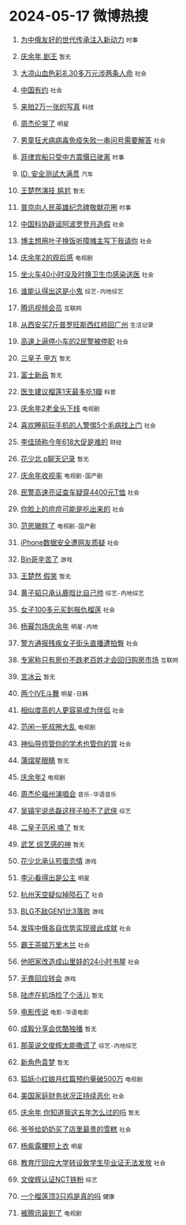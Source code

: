# 2024-05-17 微博热搜 
1. [为中俄友好的世代传承注入新动力](https://m.weibo.cn/search?containerid=100103type%3D1%26t%3D10%26q%3D%23%E4%B8%BA%E4%B8%AD%E4%BF%84%E5%8F%8B%E5%A5%BD%E7%9A%84%E4%B8%96%E4%BB%A3%E4%BC%A0%E6%89%BF%E6%B3%A8%E5%85%A5%E6%96%B0%E5%8A%A8%E5%8A%9B%23&stream_entry_id=51&isnewpage=1&extparam=seat%3D1%26pos%3D0%26filter_type%3Drealtimehot%26stream_entry_id%3D51%26c_type%3D51%26dgr%3D0%26q%3D%2523%25E4%25B8%25BA%25E4%25B8%25AD%25E4%25BF%2584%25E5%258F%258B%25E5%25A5%25BD%25E7%259A%2584%25E4%25B8%2596%25E4%25BB%25A3%25E4%25BC%25A0%25E6%2589%25BF%25E6%25B3%25A8%25E5%2585%25A5%25E6%2596%25B0%25E5%258A%25A8%25E5%258A%259B%2523%26cate%3D10103%26display_time%3D1715886501%26pre_seqid%3D1715886501378030012163) `时事` 

2. [庆余年 剧王](https://m.weibo.cn/search?containerid=100103type%3D1%26t%3D10%26q%3D%E5%BA%86%E4%BD%99%E5%B9%B4+%E5%89%A7%E7%8E%8B&stream_entry_id=31&isnewpage=1&extparam=seat%3D1%26pos%3D0%26flag%3D16%26filter_type%3Drealtimehot%26dgr%3D0%26c_type%3D31%26realpos%3D1%26q%3D%25E5%25BA%2586%25E4%25BD%2599%25E5%25B9%25B4%2520%25E5%2589%25A7%25E7%258E%258B%26band_rank%3D1%26stream_entry_id%3D31%26cate%3D5001%26lcate%3D5001%26display_time%3D1715886501%26pre_seqid%3D1715886501378030012163) `暂无` 

3. [大凉山血色彩礼30多万元涉两条人命](https://m.weibo.cn/search?containerid=100103type%3D1%26t%3D10%26q%3D%23%E5%A4%A7%E5%87%89%E5%B1%B1%E8%A1%80%E8%89%B2%E5%BD%A9%E7%A4%BC30%E5%A4%9A%E4%B8%87%E5%85%83%E6%B6%89%E4%B8%A4%E6%9D%A1%E4%BA%BA%E5%91%BD%23&stream_entry_id=31&isnewpage=1&extparam=seat%3D1%26pos%3D1%26flag%3D2%26filter_type%3Drealtimehot%26dgr%3D0%26c_type%3D31%26realpos%3D2%26q%3D%2523%25E5%25A4%25A7%25E5%2587%2589%25E5%25B1%25B1%25E8%25A1%2580%25E8%2589%25B2%25E5%25BD%25A9%25E7%25A4%25BC30%25E5%25A4%259A%25E4%25B8%2587%25E5%2585%2583%25E6%25B6%2589%25E4%25B8%25A4%25E6%259D%25A1%25E4%25BA%25BA%25E5%2591%25BD%2523%26band_rank%3D2%26stream_entry_id%3D31%26cate%3D5001%26lcate%3D5001%26display_time%3D1715886501%26pre_seqid%3D1715886501378030012163) `社会` 

4. [中国有约](https://m.weibo.cn/search?containerid=100103type%3D1%26t%3D10%26q%3D%23%E4%B8%AD%E5%9B%BD%E6%9C%89%E7%BA%A6%23&stream_entry_id=31&isnewpage=1&extparam=seat%3D1%26pos%3D2%26flag%3D0%26filter_type%3Drealtimehot%26dgr%3D0%26c_type%3D31%26realpos%3D3%26q%3D%2523%25E4%25B8%25AD%25E5%259B%25BD%25E6%259C%2589%25E7%25BA%25A6%2523%26band_rank%3D3%26stream_entry_id%3D31%26cate%3D5001%26lcate%3D5001%26display_time%3D1715886501%26pre_seqid%3D1715886501378030012163) `社会` 

5. [来拍2万一张的写真](https://m.weibo.cn/search?containerid=100103type%3D1%26t%3D10%26q%3D%23%E6%9D%A5%E6%8B%8D2%E4%B8%87%E4%B8%80%E5%BC%A0%E7%9A%84%E5%86%99%E7%9C%9F%23&stream_entry_id=31&isnewpage=1&extparam=seat%3D1%26pos%3D3%26filter_type%3Drealtimehot%26c_type%3D31%26band_rank%3D4%26adid%3D236653%26is_ad_pos%3D1%26dgr%3D0%26stream_entry_id%3D31%26topic_ad%3D1%26q%3D%2523%25E6%259D%25A5%25E6%258B%258D2%25E4%25B8%2587%25E4%25B8%2580%25E5%25BC%25A0%25E7%259A%2584%25E5%2586%2599%25E7%259C%259F%2523%26cate%3D5001%26lcate%3D5001%26display_time%3D1715886501%26pre_seqid%3D1715886501378030012163) `科技` 

6. [周杰伦哭了](https://m.weibo.cn/search?containerid=100103type%3D1%26t%3D10%26q%3D%E5%91%A8%E6%9D%B0%E4%BC%A6%E5%93%AD%E4%BA%86&stream_entry_id=31&isnewpage=1&extparam=seat%3D1%26pos%3D4%26flag%3D16%26filter_type%3Drealtimehot%26dgr%3D0%26c_type%3D31%26realpos%3D4%26q%3D%25E5%2591%25A8%25E6%259D%25B0%25E4%25BC%25A6%25E5%2593%25AD%25E4%25BA%2586%26band_rank%3D4%26stream_entry_id%3D31%26cate%3D5001%26lcate%3D5001%26display_time%3D1715886501%26pre_seqid%3D1715886501378030012163) `明星` 

7. [男童狂犬病病毒免疫失败一串问号需要解答](https://m.weibo.cn/search?containerid=100103type%3D1%26t%3D10%26q%3D%23%E7%94%B7%E7%AB%A5%E7%8B%82%E7%8A%AC%E7%97%85%E7%97%85%E6%AF%92%E5%85%8D%E7%96%AB%E5%A4%B1%E8%B4%A5%E4%B8%80%E4%B8%B2%E9%97%AE%E5%8F%B7%E9%9C%80%E8%A6%81%E8%A7%A3%E7%AD%94%23&stream_entry_id=31&isnewpage=1&extparam=seat%3D1%26pos%3D5%26flag%3D0%26filter_type%3Drealtimehot%26dgr%3D0%26c_type%3D31%26realpos%3D5%26q%3D%2523%25E7%2594%25B7%25E7%25AB%25A5%25E7%258B%2582%25E7%258A%25AC%25E7%2597%2585%25E7%2597%2585%25E6%25AF%2592%25E5%2585%258D%25E7%2596%25AB%25E5%25A4%25B1%25E8%25B4%25A5%25E4%25B8%2580%25E4%25B8%25B2%25E9%2597%25AE%25E5%258F%25B7%25E9%259C%2580%25E8%25A6%2581%25E8%25A7%25A3%25E7%25AD%2594%2523%26band_rank%3D5%26stream_entry_id%3D31%26cate%3D5001%26lcate%3D5001%26display_time%3D1715886501%26pre_seqid%3D1715886501378030012163) `社会` 

8. [菲律宾船只受中方震慑已驶离](https://m.weibo.cn/search?containerid=100103type%3D1%26t%3D10%26q%3D%23%E8%8F%B2%E5%BE%8B%E5%AE%BE%E8%88%B9%E5%8F%AA%E5%8F%97%E4%B8%AD%E6%96%B9%E9%9C%87%E6%85%91%E5%B7%B2%E9%A9%B6%E7%A6%BB%23&stream_entry_id=31&isnewpage=1&extparam=seat%3D1%26pos%3D6%26flag%3D0%26filter_type%3Drealtimehot%26dgr%3D0%26c_type%3D31%26realpos%3D6%26q%3D%2523%25E8%258F%25B2%25E5%25BE%258B%25E5%25AE%25BE%25E8%2588%25B9%25E5%258F%25AA%25E5%258F%2597%25E4%25B8%25AD%25E6%2596%25B9%25E9%259C%2587%25E6%2585%2591%25E5%25B7%25B2%25E9%25A9%25B6%25E7%25A6%25BB%2523%26band_rank%3D6%26stream_entry_id%3D31%26cate%3D5001%26lcate%3D5001%26display_time%3D1715886501%26pre_seqid%3D1715886501378030012163) `时事` 

9. [ID. 安全测试大满贯](https://m.weibo.cn/search?containerid=100103type%3D1%26t%3D10%26q%3D%23ID.+%E5%AE%89%E5%85%A8%E6%B5%8B%E8%AF%95%E5%A4%A7%E6%BB%A1%E8%B4%AF%23&stream_entry_id=31&isnewpage=1&extparam=seat%3D1%26pos%3D7%26filter_type%3Drealtimehot%26c_type%3D31%26band_rank%3D7%26adid%3D236654%26is_ad_pos%3D1%26dgr%3D0%26stream_entry_id%3D31%26topic_ad%3D1%26q%3D%2523ID.%2520%25E5%25AE%2589%25E5%2585%25A8%25E6%25B5%258B%25E8%25AF%2595%25E5%25A4%25A7%25E6%25BB%25A1%25E8%25B4%25AF%2523%26cate%3D5001%26lcate%3D5001%26display_time%3D1715886501%26pre_seqid%3D1715886501378030012163) `汽车` 

10. [王楚然演技 尴尬](https://m.weibo.cn/search?containerid=100103type%3D1%26t%3D10%26q%3D%E7%8E%8B%E6%A5%9A%E7%84%B6%E6%BC%94%E6%8A%80+%E5%B0%B4%E5%B0%AC&stream_entry_id=31&isnewpage=1&extparam=seat%3D1%26pos%3D8%26flag%3D2%26filter_type%3Drealtimehot%26dgr%3D0%26c_type%3D31%26realpos%3D7%26q%3D%25E7%258E%258B%25E6%25A5%259A%25E7%2584%25B6%25E6%25BC%2594%25E6%258A%2580%2520%25E5%25B0%25B4%25E5%25B0%25AC%26band_rank%3D7%26stream_entry_id%3D31%26cate%3D5001%26lcate%3D5001%26display_time%3D1715886501%26pre_seqid%3D1715886501378030012163) `暂无` 

11. [普京向人民英雄纪念碑敬献花圈](https://m.weibo.cn/search?containerid=100103type%3D1%26t%3D10%26q%3D%23%E6%99%AE%E4%BA%AC%E5%90%91%E4%BA%BA%E6%B0%91%E8%8B%B1%E9%9B%84%E7%BA%AA%E5%BF%B5%E7%A2%91%E6%95%AC%E7%8C%AE%E8%8A%B1%E5%9C%88%23&stream_entry_id=31&isnewpage=1&extparam=seat%3D1%26pos%3D9%26flag%3D0%26filter_type%3Drealtimehot%26dgr%3D0%26c_type%3D31%26realpos%3D8%26q%3D%2523%25E6%2599%25AE%25E4%25BA%25AC%25E5%2590%2591%25E4%25BA%25BA%25E6%25B0%2591%25E8%258B%25B1%25E9%259B%2584%25E7%25BA%25AA%25E5%25BF%25B5%25E7%25A2%2591%25E6%2595%25AC%25E7%258C%25AE%25E8%258A%25B1%25E5%259C%2588%2523%26band_rank%3D8%26stream_entry_id%3D31%26cate%3D5001%26lcate%3D5001%26display_time%3D1715886501%26pre_seqid%3D1715886501378030012163) `时事` 

12. [中国科协辟谣阿波罗登月造假](https://m.weibo.cn/search?containerid=100103type%3D1%26t%3D10%26q%3D%23%E4%B8%AD%E5%9B%BD%E7%A7%91%E5%8D%8F%E8%BE%9F%E8%B0%A3%E9%98%BF%E6%B3%A2%E7%BD%97%E7%99%BB%E6%9C%88%E9%80%A0%E5%81%87%23&stream_entry_id=31&isnewpage=1&extparam=seat%3D1%26pos%3D10%26flag%3D0%26filter_type%3Drealtimehot%26dgr%3D0%26c_type%3D31%26realpos%3D9%26q%3D%2523%25E4%25B8%25AD%25E5%259B%25BD%25E7%25A7%2591%25E5%258D%258F%25E8%25BE%259F%25E8%25B0%25A3%25E9%2598%25BF%25E6%25B3%25A2%25E7%25BD%2597%25E7%2599%25BB%25E6%259C%2588%25E9%2580%25A0%25E5%2581%2587%2523%26band_rank%3D9%26stream_entry_id%3D31%26cate%3D5001%26lcate%3D5001%26display_time%3D1715886501%26pre_seqid%3D1715886501378030012163) `社会` 

13. [博主想用叶子换饭听障摊主写下我请你](https://m.weibo.cn/search?containerid=100103type%3D1%26t%3D10%26q%3D%23%E5%8D%9A%E4%B8%BB%E6%83%B3%E7%94%A8%E5%8F%B6%E5%AD%90%E6%8D%A2%E9%A5%AD%E5%90%AC%E9%9A%9C%E6%91%8A%E4%B8%BB%E5%86%99%E4%B8%8B%E6%88%91%E8%AF%B7%E4%BD%A0%23&stream_entry_id=31&isnewpage=1&extparam=seat%3D1%26pos%3D11%26flag%3D32768%26filter_type%3Drealtimehot%26dgr%3D0%26c_type%3D31%26realpos%3D10%26q%3D%2523%25E5%258D%259A%25E4%25B8%25BB%25E6%2583%25B3%25E7%2594%25A8%25E5%258F%25B6%25E5%25AD%2590%25E6%258D%25A2%25E9%25A5%25AD%25E5%2590%25AC%25E9%259A%259C%25E6%2591%258A%25E4%25B8%25BB%25E5%2586%2599%25E4%25B8%258B%25E6%2588%2591%25E8%25AF%25B7%25E4%25BD%25A0%2523%26band_rank%3D10%26stream_entry_id%3D31%26cate%3D5001%26lcate%3D5001%26display_time%3D1715886501%26pre_seqid%3D1715886501378030012163) `社会` 

14. [庆余年2的观后感](https://m.weibo.cn/search?containerid=100103type%3D1%26t%3D10%26q%3D%23%E5%BA%86%E4%BD%99%E5%B9%B42%E7%9A%84%E8%A7%82%E5%90%8E%E6%84%9F%23&stream_entry_id=31&isnewpage=1&extparam=seat%3D1%26pos%3D12%26flag%3D2%26filter_type%3Drealtimehot%26dgr%3D0%26c_type%3D31%26realpos%3D11%26q%3D%2523%25E5%25BA%2586%25E4%25BD%2599%25E5%25B9%25B42%25E7%259A%2584%25E8%25A7%2582%25E5%2590%258E%25E6%2584%259F%2523%26band_rank%3D11%26stream_entry_id%3D31%26cate%3D5001%26lcate%3D5001%26display_time%3D1715886501%26pre_seqid%3D1715886501378030012163) `电视剧` 

15. [坐火车40小时没及时换卫生巾感染送医](https://m.weibo.cn/search?containerid=100103type%3D1%26t%3D10%26q%3D%23%E5%9D%90%E7%81%AB%E8%BD%A640%E5%B0%8F%E6%97%B6%E6%B2%A1%E5%8F%8A%E6%97%B6%E6%8D%A2%E5%8D%AB%E7%94%9F%E5%B7%BE%E6%84%9F%E6%9F%93%E9%80%81%E5%8C%BB%23&stream_entry_id=31&isnewpage=1&extparam=seat%3D1%26pos%3D13%26flag%3D2%26filter_type%3Drealtimehot%26dgr%3D0%26c_type%3D31%26realpos%3D12%26q%3D%2523%25E5%259D%2590%25E7%2581%25AB%25E8%25BD%25A640%25E5%25B0%258F%25E6%2597%25B6%25E6%25B2%25A1%25E5%258F%258A%25E6%2597%25B6%25E6%258D%25A2%25E5%258D%25AB%25E7%2594%259F%25E5%25B7%25BE%25E6%2584%259F%25E6%259F%2593%25E9%2580%2581%25E5%258C%25BB%2523%26band_rank%3D12%26stream_entry_id%3D31%26cate%3D5001%26lcate%3D5001%26display_time%3D1715886501%26pre_seqid%3D1715886501378030012163) `社会` 

16. [谁能认得出这是小鬼](https://m.weibo.cn/search?containerid=100103type%3D1%26t%3D10%26q%3D%23%E8%B0%81%E8%83%BD%E8%AE%A4%E5%BE%97%E5%87%BA%E8%BF%99%E6%98%AF%E5%B0%8F%E9%AC%BC%23&stream_entry_id=31&isnewpage=1&extparam=seat%3D1%26pos%3D14%26flag%3D1%26filter_type%3Drealtimehot%26dgr%3D0%26c_type%3D31%26realpos%3D13%26q%3D%2523%25E8%25B0%2581%25E8%2583%25BD%25E8%25AE%25A4%25E5%25BE%2597%25E5%2587%25BA%25E8%25BF%2599%25E6%2598%25AF%25E5%25B0%258F%25E9%25AC%25BC%2523%26band_rank%3D13%26stream_entry_id%3D31%26cate%3D5001%26lcate%3D5001%26display_time%3D1715886501%26pre_seqid%3D1715886501378030012163) `综艺-内地综艺` 

17. [腾讯视频会员](https://m.weibo.cn/search?containerid=100103type%3D1%26t%3D10%26q%3D%E8%85%BE%E8%AE%AF%E8%A7%86%E9%A2%91%E4%BC%9A%E5%91%98&stream_entry_id=31&isnewpage=1&extparam=seat%3D1%26pos%3D15%26flag%3D2%26filter_type%3Drealtimehot%26dgr%3D0%26c_type%3D31%26realpos%3D14%26q%3D%25E8%2585%25BE%25E8%25AE%25AF%25E8%25A7%2586%25E9%25A2%2591%25E4%25BC%259A%25E5%2591%2598%26band_rank%3D14%26stream_entry_id%3D31%26cate%3D5001%26lcate%3D5001%26display_time%3D1715886501%26pre_seqid%3D1715886501378030012163) `互联网` 

18. [从西安买7斤普罗旺斯西红柿回广州](https://m.weibo.cn/search?containerid=100103type%3D1%26t%3D10%26q%3D%23%E4%BB%8E%E8%A5%BF%E5%AE%89%E4%B9%B07%E6%96%A4%E6%99%AE%E7%BD%97%E6%97%BA%E6%96%AF%E8%A5%BF%E7%BA%A2%E6%9F%BF%E5%9B%9E%E5%B9%BF%E5%B7%9E%23&stream_entry_id=31&isnewpage=1&extparam=seat%3D1%26pos%3D16%26flag%3D0%26filter_type%3Drealtimehot%26dgr%3D0%26c_type%3D31%26realpos%3D15%26q%3D%2523%25E4%25BB%258E%25E8%25A5%25BF%25E5%25AE%2589%25E4%25B9%25B07%25E6%2596%25A4%25E6%2599%25AE%25E7%25BD%2597%25E6%2597%25BA%25E6%2596%25AF%25E8%25A5%25BF%25E7%25BA%25A2%25E6%259F%25BF%25E5%259B%259E%25E5%25B9%25BF%25E5%25B7%259E%2523%26band_rank%3D15%26stream_entry_id%3D31%26cate%3D5001%26lcate%3D5001%26display_time%3D1715886501%26pre_seqid%3D1715886501378030012163) `生活记录` 

19. [高速上逼停小车的2民警被停职](https://m.weibo.cn/search?containerid=100103type%3D1%26t%3D10%26q%3D%23%E9%AB%98%E9%80%9F%E4%B8%8A%E9%80%BC%E5%81%9C%E5%B0%8F%E8%BD%A6%E7%9A%842%E6%B0%91%E8%AD%A6%E8%A2%AB%E5%81%9C%E8%81%8C%23&stream_entry_id=31&isnewpage=1&extparam=seat%3D1%26pos%3D17%26flag%3D0%26filter_type%3Drealtimehot%26dgr%3D0%26c_type%3D31%26realpos%3D16%26q%3D%2523%25E9%25AB%2598%25E9%2580%259F%25E4%25B8%258A%25E9%2580%25BC%25E5%2581%259C%25E5%25B0%258F%25E8%25BD%25A6%25E7%259A%25842%25E6%25B0%2591%25E8%25AD%25A6%25E8%25A2%25AB%25E5%2581%259C%25E8%2581%258C%2523%26band_rank%3D16%26stream_entry_id%3D31%26cate%3D5001%26lcate%3D5001%26display_time%3D1715886501%26pre_seqid%3D1715886501378030012163) `社会` 

20. [三皇子 甲方](https://m.weibo.cn/search?containerid=100103type%3D1%26t%3D10%26q%3D%E4%B8%89%E7%9A%87%E5%AD%90+%E7%94%B2%E6%96%B9&stream_entry_id=31&isnewpage=1&extparam=seat%3D1%26pos%3D18%26flag%3D2%26filter_type%3Drealtimehot%26dgr%3D0%26c_type%3D31%26realpos%3D17%26q%3D%25E4%25B8%2589%25E7%259A%2587%25E5%25AD%2590%2520%25E7%2594%25B2%25E6%2596%25B9%26band_rank%3D17%26stream_entry_id%3D31%26cate%3D5001%26lcate%3D5001%26display_time%3D1715886501%26pre_seqid%3D1715886501378030012163) `暂无` 

21. [富士新品](https://m.weibo.cn/search?containerid=100103type%3D1%26t%3D10%26q%3D%E5%AF%8C%E5%A3%AB%E6%96%B0%E5%93%81&stream_entry_id=31&isnewpage=1&extparam=seat%3D1%26pos%3D19%26flag%3D0%26filter_type%3Drealtimehot%26dgr%3D0%26c_type%3D31%26realpos%3D18%26q%3D%25E5%25AF%258C%25E5%25A3%25AB%25E6%2596%25B0%25E5%2593%2581%26band_rank%3D18%26stream_entry_id%3D31%26cate%3D5001%26lcate%3D5001%26display_time%3D1715886501%26pre_seqid%3D1715886501378030012163) `暂无` 

22. [医生建议榴莲1天最多吃1瓣](https://m.weibo.cn/search?containerid=100103type%3D1%26t%3D10%26q%3D%23%E5%8C%BB%E7%94%9F%E5%BB%BA%E8%AE%AE%E6%A6%B4%E8%8E%B21%E5%A4%A9%E6%9C%80%E5%A4%9A%E5%90%831%E7%93%A3%23&stream_entry_id=31&isnewpage=1&extparam=seat%3D1%26pos%3D20%26flag%3D0%26filter_type%3Drealtimehot%26dgr%3D0%26c_type%3D31%26realpos%3D19%26q%3D%2523%25E5%258C%25BB%25E7%2594%259F%25E5%25BB%25BA%25E8%25AE%25AE%25E6%25A6%25B4%25E8%258E%25B21%25E5%25A4%25A9%25E6%259C%2580%25E5%25A4%259A%25E5%2590%25831%25E7%2593%25A3%2523%26band_rank%3D19%26stream_entry_id%3D31%26cate%3D5001%26lcate%3D5001%26display_time%3D1715886501%26pre_seqid%3D1715886501378030012163) `科普` 

23. [庆余年2老金头下线](https://m.weibo.cn/search?containerid=100103type%3D1%26t%3D10%26q%3D%23%E5%BA%86%E4%BD%99%E5%B9%B42%E8%80%81%E9%87%91%E5%A4%B4%E4%B8%8B%E7%BA%BF%23&stream_entry_id=31&isnewpage=1&extparam=seat%3D1%26pos%3D21%26flag%3D2%26filter_type%3Drealtimehot%26dgr%3D0%26c_type%3D31%26realpos%3D20%26q%3D%2523%25E5%25BA%2586%25E4%25BD%2599%25E5%25B9%25B42%25E8%2580%2581%25E9%2587%2591%25E5%25A4%25B4%25E4%25B8%258B%25E7%25BA%25BF%2523%26band_rank%3D20%26stream_entry_id%3D31%26cate%3D5001%26lcate%3D5001%26display_time%3D1715886501%26pre_seqid%3D1715886501378030012163) `电视剧` 

24. [喜欢睡前玩手机的人警惕5个毛病找上门](https://m.weibo.cn/search?containerid=100103type%3D1%26t%3D10%26q%3D%23%E5%96%9C%E6%AC%A2%E7%9D%A1%E5%89%8D%E7%8E%A9%E6%89%8B%E6%9C%BA%E7%9A%84%E4%BA%BA%E8%AD%A6%E6%83%955%E4%B8%AA%E6%AF%9B%E7%97%85%E6%89%BE%E4%B8%8A%E9%97%A8%23&stream_entry_id=31&isnewpage=1&extparam=seat%3D1%26pos%3D22%26flag%3D0%26filter_type%3Drealtimehot%26dgr%3D0%26c_type%3D31%26realpos%3D21%26q%3D%2523%25E5%2596%259C%25E6%25AC%25A2%25E7%259D%25A1%25E5%2589%258D%25E7%258E%25A9%25E6%2589%258B%25E6%259C%25BA%25E7%259A%2584%25E4%25BA%25BA%25E8%25AD%25A6%25E6%2583%25955%25E4%25B8%25AA%25E6%25AF%259B%25E7%2597%2585%25E6%2589%25BE%25E4%25B8%258A%25E9%2597%25A8%2523%26band_rank%3D21%26stream_entry_id%3D31%26cate%3D5001%26lcate%3D5001%26display_time%3D1715886501%26pre_seqid%3D1715886501378030012163) `社会` 

25. [李佳琦称今年618大促是难的](https://m.weibo.cn/search?containerid=100103type%3D1%26t%3D10%26q%3D%23%E6%9D%8E%E4%BD%B3%E7%90%A6%E7%A7%B0%E4%BB%8A%E5%B9%B4618%E5%A4%A7%E4%BF%83%E6%98%AF%E9%9A%BE%E7%9A%84%23&stream_entry_id=31&isnewpage=1&extparam=seat%3D1%26pos%3D23%26flag%3D2%26filter_type%3Drealtimehot%26dgr%3D0%26c_type%3D31%26realpos%3D22%26q%3D%2523%25E6%259D%258E%25E4%25BD%25B3%25E7%2590%25A6%25E7%25A7%25B0%25E4%25BB%258A%25E5%25B9%25B4618%25E5%25A4%25A7%25E4%25BF%2583%25E6%2598%25AF%25E9%259A%25BE%25E7%259A%2584%2523%26band_rank%3D22%26stream_entry_id%3D31%26cate%3D5001%26lcate%3D5001%26display_time%3D1715886501%26pre_seqid%3D1715886501378030012163) `财经` 

26. [花少北 p聊天记录](https://m.weibo.cn/search?containerid=100103type%3D1%26t%3D10%26q%3D%E8%8A%B1%E5%B0%91%E5%8C%97+p%E8%81%8A%E5%A4%A9%E8%AE%B0%E5%BD%95&stream_entry_id=31&isnewpage=1&extparam=seat%3D1%26pos%3D24%26flag%3D2%26filter_type%3Drealtimehot%26dgr%3D0%26c_type%3D31%26realpos%3D23%26q%3D%25E8%258A%25B1%25E5%25B0%2591%25E5%258C%2597%2520p%25E8%2581%258A%25E5%25A4%25A9%25E8%25AE%25B0%25E5%25BD%2595%26band_rank%3D23%26stream_entry_id%3D31%26cate%3D5001%26lcate%3D5001%26display_time%3D1715886501%26pre_seqid%3D1715886501378030012163) `暂无` 

27. [庆余年收视率](https://m.weibo.cn/search?containerid=100103type%3D1%26t%3D10%26q%3D%23%E5%BA%86%E4%BD%99%E5%B9%B4%E6%94%B6%E8%A7%86%E7%8E%87%23&stream_entry_id=31&isnewpage=1&extparam=seat%3D1%26pos%3D25%26flag%3D0%26filter_type%3Drealtimehot%26dgr%3D0%26c_type%3D31%26realpos%3D24%26q%3D%2523%25E5%25BA%2586%25E4%25BD%2599%25E5%25B9%25B4%25E6%2594%25B6%25E8%25A7%2586%25E7%258E%2587%2523%26band_rank%3D24%26stream_entry_id%3D31%26cate%3D5001%26lcate%3D5001%26display_time%3D1715886501%26pre_seqid%3D1715886501378030012163) `电视剧-国产剧` 

28. [民警高速亮证查车疑穿4400元T恤](https://m.weibo.cn/search?containerid=100103type%3D1%26t%3D10%26q%3D%23%E6%B0%91%E8%AD%A6%E9%AB%98%E9%80%9F%E4%BA%AE%E8%AF%81%E6%9F%A5%E8%BD%A6%E7%96%91%E7%A9%BF4400%E5%85%83T%E6%81%A4%23&stream_entry_id=31&isnewpage=1&extparam=seat%3D1%26pos%3D26%26flag%3D0%26filter_type%3Drealtimehot%26dgr%3D0%26c_type%3D31%26realpos%3D25%26q%3D%2523%25E6%25B0%2591%25E8%25AD%25A6%25E9%25AB%2598%25E9%2580%259F%25E4%25BA%25AE%25E8%25AF%2581%25E6%259F%25A5%25E8%25BD%25A6%25E7%2596%2591%25E7%25A9%25BF4400%25E5%2585%2583T%25E6%2581%25A4%2523%26band_rank%3D25%26stream_entry_id%3D31%26cate%3D5001%26lcate%3D5001%26display_time%3D1715886501%26pre_seqid%3D1715886501378030012163) `社会` 

29. [你脸上的痘痘可能是吃出来的](https://m.weibo.cn/search?containerid=100103type%3D1%26t%3D10%26q%3D%23%E4%BD%A0%E8%84%B8%E4%B8%8A%E7%9A%84%E7%97%98%E7%97%98%E5%8F%AF%E8%83%BD%E6%98%AF%E5%90%83%E5%87%BA%E6%9D%A5%E7%9A%84%23&stream_entry_id=31&isnewpage=1&extparam=seat%3D1%26pos%3D27%26flag%3D0%26filter_type%3Drealtimehot%26dgr%3D0%26c_type%3D31%26realpos%3D26%26q%3D%2523%25E4%25BD%25A0%25E8%2584%25B8%25E4%25B8%258A%25E7%259A%2584%25E7%2597%2598%25E7%2597%2598%25E5%258F%25AF%25E8%2583%25BD%25E6%2598%25AF%25E5%2590%2583%25E5%2587%25BA%25E6%259D%25A5%25E7%259A%2584%2523%26band_rank%3D26%26stream_entry_id%3D31%26cate%3D5001%26lcate%3D5001%26display_time%3D1715886501%26pre_seqid%3D1715886501378030012163) `社会` 

30. [范思辙胖了](https://m.weibo.cn/search?containerid=100103type%3D1%26t%3D10%26q%3D%23%E8%8C%83%E6%80%9D%E8%BE%99%E8%83%96%E4%BA%86%23&stream_entry_id=31&isnewpage=1&extparam=seat%3D1%26pos%3D28%26flag%3D0%26filter_type%3Drealtimehot%26dgr%3D0%26c_type%3D31%26realpos%3D27%26q%3D%2523%25E8%258C%2583%25E6%2580%259D%25E8%25BE%2599%25E8%2583%2596%25E4%25BA%2586%2523%26band_rank%3D27%26stream_entry_id%3D31%26cate%3D5001%26lcate%3D5001%26display_time%3D1715886501%26pre_seqid%3D1715886501378030012163) `电视剧-国产剧` 

31. [iPhone数据安全遭网友质疑](https://m.weibo.cn/search?containerid=100103type%3D1%26t%3D10%26q%3D%23iPhone%E6%95%B0%E6%8D%AE%E5%AE%89%E5%85%A8%E9%81%AD%E7%BD%91%E5%8F%8B%E8%B4%A8%E7%96%91%23&stream_entry_id=31&isnewpage=1&extparam=seat%3D1%26pos%3D29%26flag%3D1%26filter_type%3Drealtimehot%26dgr%3D0%26c_type%3D31%26realpos%3D28%26q%3D%2523iPhone%25E6%2595%25B0%25E6%258D%25AE%25E5%25AE%2589%25E5%2585%25A8%25E9%2581%25AD%25E7%25BD%2591%25E5%258F%258B%25E8%25B4%25A8%25E7%2596%2591%2523%26band_rank%3D28%26stream_entry_id%3D31%26cate%3D5001%26lcate%3D5001%26display_time%3D1715886501%26pre_seqid%3D1715886501378030012163) `社会` 

32. [Bin哥辛苦了](https://m.weibo.cn/search?containerid=100103type%3D1%26t%3D10%26q%3D%23Bin%E5%93%A5%E8%BE%9B%E8%8B%A6%E4%BA%86%23&stream_entry_id=31&isnewpage=1&extparam=seat%3D1%26pos%3D30%26flag%3D0%26filter_type%3Drealtimehot%26dgr%3D0%26c_type%3D31%26realpos%3D29%26q%3D%2523Bin%25E5%2593%25A5%25E8%25BE%259B%25E8%258B%25A6%25E4%25BA%2586%2523%26band_rank%3D29%26stream_entry_id%3D31%26cate%3D5001%26lcate%3D5001%26display_time%3D1715886501%26pre_seqid%3D1715886501378030012163) `游戏` 

33. [王楚然 假笑](https://m.weibo.cn/search?containerid=100103type%3D1%26t%3D10%26q%3D%E7%8E%8B%E6%A5%9A%E7%84%B6+%E5%81%87%E7%AC%91&stream_entry_id=31&isnewpage=1&extparam=seat%3D1%26pos%3D31%26flag%3D0%26filter_type%3Drealtimehot%26dgr%3D0%26c_type%3D31%26realpos%3D30%26q%3D%25E7%258E%258B%25E6%25A5%259A%25E7%2584%25B6%2520%25E5%2581%2587%25E7%25AC%2591%26band_rank%3D30%26stream_entry_id%3D31%26cate%3D5001%26lcate%3D5001%26display_time%3D1715886501%26pre_seqid%3D1715886501378030012163) `暂无` 

34. [黄子韬只承认鹿晗比自己帅](https://m.weibo.cn/search?containerid=100103type%3D1%26t%3D10%26q%3D%23%E9%BB%84%E5%AD%90%E9%9F%AC%E5%8F%AA%E6%89%BF%E8%AE%A4%E9%B9%BF%E6%99%97%E6%AF%94%E8%87%AA%E5%B7%B1%E5%B8%85%23&stream_entry_id=31&isnewpage=1&extparam=seat%3D1%26pos%3D32%26flag%3D0%26filter_type%3Drealtimehot%26dgr%3D0%26c_type%3D31%26realpos%3D31%26q%3D%2523%25E9%25BB%2584%25E5%25AD%2590%25E9%259F%25AC%25E5%258F%25AA%25E6%2589%25BF%25E8%25AE%25A4%25E9%25B9%25BF%25E6%2599%2597%25E6%25AF%2594%25E8%2587%25AA%25E5%25B7%25B1%25E5%25B8%2585%2523%26band_rank%3D31%26stream_entry_id%3D31%26cate%3D5001%26lcate%3D5001%26display_time%3D1715886501%26pre_seqid%3D1715886501378030012163) `综艺-内地综艺` 

35. [女子100多元买到报仇榴莲](https://m.weibo.cn/search?containerid=100103type%3D1%26t%3D10%26q%3D%23%E5%A5%B3%E5%AD%90100%E5%A4%9A%E5%85%83%E4%B9%B0%E5%88%B0%E6%8A%A5%E4%BB%87%E6%A6%B4%E8%8E%B2%23&stream_entry_id=31&isnewpage=1&extparam=seat%3D1%26pos%3D33%26flag%3D0%26filter_type%3Drealtimehot%26dgr%3D0%26c_type%3D31%26realpos%3D32%26q%3D%2523%25E5%25A5%25B3%25E5%25AD%2590100%25E5%25A4%259A%25E5%2585%2583%25E4%25B9%25B0%25E5%2588%25B0%25E6%258A%25A5%25E4%25BB%2587%25E6%25A6%25B4%25E8%258E%25B2%2523%26band_rank%3D32%26stream_entry_id%3D31%26cate%3D5001%26lcate%3D5001%26display_time%3D1715886501%26pre_seqid%3D1715886501378030012163) `社会` 

36. [杨幂包场庆余年](https://m.weibo.cn/search?containerid=100103type%3D1%26t%3D10%26q%3D%23%E6%9D%A8%E5%B9%82%E5%8C%85%E5%9C%BA%E5%BA%86%E4%BD%99%E5%B9%B4%23&stream_entry_id=31&isnewpage=1&extparam=seat%3D1%26pos%3D34%26flag%3D0%26filter_type%3Drealtimehot%26dgr%3D0%26c_type%3D31%26realpos%3D33%26q%3D%2523%25E6%259D%25A8%25E5%25B9%2582%25E5%258C%2585%25E5%259C%25BA%25E5%25BA%2586%25E4%25BD%2599%25E5%25B9%25B4%2523%26band_rank%3D33%26stream_entry_id%3D31%26cate%3D5001%26lcate%3D5001%26display_time%3D1715886501%26pre_seqid%3D1715886501378030012163) `明星-内地` 

37. [警方通报残疾女子街头直播遭拍臀](https://m.weibo.cn/search?containerid=100103type%3D1%26t%3D10%26q%3D%23%E8%AD%A6%E6%96%B9%E9%80%9A%E6%8A%A5%E6%AE%8B%E7%96%BE%E5%A5%B3%E5%AD%90%E8%A1%97%E5%A4%B4%E7%9B%B4%E6%92%AD%E9%81%AD%E6%8B%8D%E8%87%80%23&stream_entry_id=31&isnewpage=1&extparam=seat%3D1%26pos%3D35%26flag%3D0%26filter_type%3Drealtimehot%26dgr%3D0%26c_type%3D31%26realpos%3D34%26q%3D%2523%25E8%25AD%25A6%25E6%2596%25B9%25E9%2580%259A%25E6%258A%25A5%25E6%25AE%258B%25E7%2596%25BE%25E5%25A5%25B3%25E5%25AD%2590%25E8%25A1%2597%25E5%25A4%25B4%25E7%259B%25B4%25E6%2592%25AD%25E9%2581%25AD%25E6%258B%258D%25E8%2587%2580%2523%26band_rank%3D34%26stream_entry_id%3D31%26cate%3D5001%26lcate%3D5001%26display_time%3D1715886501%26pre_seqid%3D1715886501378030012163) `社会` 

38. [专家称只有房价不跌老百姓才会回归购房市场](https://m.weibo.cn/search?containerid=100103type%3D1%26t%3D10%26q%3D%23%E4%B8%93%E5%AE%B6%E7%A7%B0%E5%8F%AA%E6%9C%89%E6%88%BF%E4%BB%B7%E4%B8%8D%E8%B7%8C%E8%80%81%E7%99%BE%E5%A7%93%E6%89%8D%E4%BC%9A%E5%9B%9E%E5%BD%92%E8%B4%AD%E6%88%BF%E5%B8%82%E5%9C%BA%23&stream_entry_id=31&isnewpage=1&extparam=seat%3D1%26pos%3D36%26flag%3D0%26filter_type%3Drealtimehot%26dgr%3D0%26c_type%3D31%26realpos%3D35%26q%3D%2523%25E4%25B8%2593%25E5%25AE%25B6%25E7%25A7%25B0%25E5%258F%25AA%25E6%259C%2589%25E6%2588%25BF%25E4%25BB%25B7%25E4%25B8%258D%25E8%25B7%258C%25E8%2580%2581%25E7%2599%25BE%25E5%25A7%2593%25E6%2589%258D%25E4%25BC%259A%25E5%259B%259E%25E5%25BD%2592%25E8%25B4%25AD%25E6%2588%25BF%25E5%25B8%2582%25E5%259C%25BA%2523%26band_rank%3D35%26stream_entry_id%3D31%26cate%3D5001%26lcate%3D5001%26display_time%3D1715886501%26pre_seqid%3D1715886501378030012163) `互联网` 

39. [言冰云](https://m.weibo.cn/search?containerid=100103type%3D1%26t%3D10%26q%3D%E8%A8%80%E5%86%B0%E4%BA%91&stream_entry_id=31&isnewpage=1&extparam=seat%3D1%26pos%3D37%26flag%3D0%26filter_type%3Drealtimehot%26dgr%3D0%26c_type%3D31%26realpos%3D36%26q%3D%25E8%25A8%2580%25E5%2586%25B0%25E4%25BA%2591%26band_rank%3D36%26stream_entry_id%3D31%26cate%3D5001%26lcate%3D5001%26display_time%3D1715886501%26pre_seqid%3D1715886501378030012163) `暂无` 

40. [两个IVE斗舞](https://m.weibo.cn/search?containerid=100103type%3D1%26t%3D10%26q%3D%23%E4%B8%A4%E4%B8%AAIVE%E6%96%97%E8%88%9E%23&stream_entry_id=31&isnewpage=1&extparam=seat%3D1%26pos%3D38%26flag%3D1%26filter_type%3Drealtimehot%26dgr%3D0%26c_type%3D31%26realpos%3D37%26q%3D%2523%25E4%25B8%25A4%25E4%25B8%25AAIVE%25E6%2596%2597%25E8%2588%259E%2523%26band_rank%3D37%26stream_entry_id%3D31%26cate%3D5001%26lcate%3D5001%26display_time%3D1715886501%26pre_seqid%3D1715886501378030012163) `明星-日韩` 

41. [相似度高的人更容易成为伴侣](https://m.weibo.cn/search?containerid=100103type%3D1%26t%3D10%26q%3D%23%E7%9B%B8%E4%BC%BC%E5%BA%A6%E9%AB%98%E7%9A%84%E4%BA%BA%E6%9B%B4%E5%AE%B9%E6%98%93%E6%88%90%E4%B8%BA%E4%BC%B4%E4%BE%A3%23&stream_entry_id=31&isnewpage=1&extparam=seat%3D1%26pos%3D39%26flag%3D0%26filter_type%3Drealtimehot%26dgr%3D0%26c_type%3D31%26realpos%3D38%26q%3D%2523%25E7%259B%25B8%25E4%25BC%25BC%25E5%25BA%25A6%25E9%25AB%2598%25E7%259A%2584%25E4%25BA%25BA%25E6%259B%25B4%25E5%25AE%25B9%25E6%2598%2593%25E6%2588%2590%25E4%25B8%25BA%25E4%25BC%25B4%25E4%25BE%25A3%2523%26band_rank%3D38%26stream_entry_id%3D31%26cate%3D5001%26lcate%3D5001%26display_time%3D1715886501%26pre_seqid%3D1715886501378030012163) `社会` 

42. [范闲一死叔圈大乱](https://m.weibo.cn/search?containerid=100103type%3D1%26t%3D10%26q%3D%23%E8%8C%83%E9%97%B2%E4%B8%80%E6%AD%BB%E5%8F%94%E5%9C%88%E5%A4%A7%E4%B9%B1%23&stream_entry_id=31&isnewpage=1&extparam=seat%3D1%26pos%3D40%26flag%3D0%26filter_type%3Drealtimehot%26dgr%3D0%26c_type%3D31%26realpos%3D39%26q%3D%2523%25E8%258C%2583%25E9%2597%25B2%25E4%25B8%2580%25E6%25AD%25BB%25E5%258F%2594%25E5%259C%2588%25E5%25A4%25A7%25E4%25B9%25B1%2523%26band_rank%3D39%26stream_entry_id%3D31%26cate%3D5001%26lcate%3D5001%26display_time%3D1715886501%26pre_seqid%3D1715886501378030012163) `电视剧` 

43. [神仙导师管你的学术也管你的胃](https://m.weibo.cn/search?containerid=100103type%3D1%26t%3D10%26q%3D%23%E7%A5%9E%E4%BB%99%E5%AF%BC%E5%B8%88%E7%AE%A1%E4%BD%A0%E7%9A%84%E5%AD%A6%E6%9C%AF%E4%B9%9F%E7%AE%A1%E4%BD%A0%E7%9A%84%E8%83%83%23&stream_entry_id=31&isnewpage=1&extparam=seat%3D1%26pos%3D41%26flag%3D32768%26filter_type%3Drealtimehot%26dgr%3D0%26c_type%3D31%26realpos%3D40%26q%3D%2523%25E7%25A5%259E%25E4%25BB%2599%25E5%25AF%25BC%25E5%25B8%2588%25E7%25AE%25A1%25E4%25BD%25A0%25E7%259A%2584%25E5%25AD%25A6%25E6%259C%25AF%25E4%25B9%259F%25E7%25AE%25A1%25E4%25BD%25A0%25E7%259A%2584%25E8%2583%2583%2523%26band_rank%3D40%26stream_entry_id%3D31%26cate%3D5001%26lcate%3D5001%26display_time%3D1715886501%26pre_seqid%3D1715886501378030012163) `社会` 

44. [蒲熠星眼睛](https://m.weibo.cn/search?containerid=100103type%3D1%26t%3D10%26q%3D%E8%92%B2%E7%86%A0%E6%98%9F%E7%9C%BC%E7%9D%9B&stream_entry_id=31&isnewpage=1&extparam=seat%3D1%26pos%3D42%26flag%3D0%26filter_type%3Drealtimehot%26dgr%3D0%26c_type%3D31%26realpos%3D41%26q%3D%25E8%2592%25B2%25E7%2586%25A0%25E6%2598%259F%25E7%259C%25BC%25E7%259D%259B%26band_rank%3D41%26stream_entry_id%3D31%26cate%3D5001%26lcate%3D5001%26display_time%3D1715886501%26pre_seqid%3D1715886501378030012163) `暂无` 

45. [庆余年2](https://m.weibo.cn/search?containerid=100103type%3D1%26t%3D10%26q%3D%E5%BA%86%E4%BD%99%E5%B9%B42&stream_entry_id=31&isnewpage=1&extparam=seat%3D1%26pos%3D43%26flag%3D0%26filter_type%3Drealtimehot%26dgr%3D0%26c_type%3D31%26realpos%3D42%26q%3D%25E5%25BA%2586%25E4%25BD%2599%25E5%25B9%25B42%26band_rank%3D42%26stream_entry_id%3D31%26cate%3D5001%26lcate%3D5001%26display_time%3D1715886501%26pre_seqid%3D1715886501378030012163) `电视剧` 

46. [周杰伦福州演唱会](https://m.weibo.cn/search?containerid=100103type%3D1%26t%3D10%26q%3D%E5%91%A8%E6%9D%B0%E4%BC%A6%E7%A6%8F%E5%B7%9E%E6%BC%94%E5%94%B1%E4%BC%9A&stream_entry_id=31&isnewpage=1&extparam=seat%3D1%26pos%3D44%26flag%3D0%26filter_type%3Drealtimehot%26dgr%3D0%26c_type%3D31%26realpos%3D43%26q%3D%25E5%2591%25A8%25E6%259D%25B0%25E4%25BC%25A6%25E7%25A6%258F%25E5%25B7%259E%25E6%25BC%2594%25E5%2594%25B1%25E4%25BC%259A%26band_rank%3D43%26stream_entry_id%3D31%26cate%3D5001%26lcate%3D5001%26display_time%3D1715886501%26pre_seqid%3D1715886501378030012163) `音乐-华语音乐` 

47. [吴镇宇说丞磊这样子拍不了武侠](https://m.weibo.cn/search?containerid=100103type%3D1%26t%3D10%26q%3D%23%E5%90%B4%E9%95%87%E5%AE%87%E8%AF%B4%E4%B8%9E%E7%A3%8A%E8%BF%99%E6%A0%B7%E5%AD%90%E6%8B%8D%E4%B8%8D%E4%BA%86%E6%AD%A6%E4%BE%A0%23&stream_entry_id=31&isnewpage=1&extparam=seat%3D1%26pos%3D45%26flag%3D0%26filter_type%3Drealtimehot%26dgr%3D0%26c_type%3D31%26realpos%3D44%26q%3D%2523%25E5%2590%25B4%25E9%2595%2587%25E5%25AE%2587%25E8%25AF%25B4%25E4%25B8%259E%25E7%25A3%258A%25E8%25BF%2599%25E6%25A0%25B7%25E5%25AD%2590%25E6%258B%258D%25E4%25B8%258D%25E4%25BA%2586%25E6%25AD%25A6%25E4%25BE%25A0%2523%26band_rank%3D44%26stream_entry_id%3D31%26cate%3D5001%26lcate%3D5001%26display_time%3D1715886501%26pre_seqid%3D1715886501378030012163) `综艺` 

48. [二皇子范闲 嗑了](https://m.weibo.cn/search?containerid=100103type%3D1%26t%3D10%26q%3D%E4%BA%8C%E7%9A%87%E5%AD%90%E8%8C%83%E9%97%B2+%E5%97%91%E4%BA%86&stream_entry_id=31&isnewpage=1&extparam=seat%3D1%26pos%3D46%26flag%3D0%26filter_type%3Drealtimehot%26dgr%3D0%26c_type%3D31%26realpos%3D45%26q%3D%25E4%25BA%258C%25E7%259A%2587%25E5%25AD%2590%25E8%258C%2583%25E9%2597%25B2%2520%25E5%2597%2591%25E4%25BA%2586%26band_rank%3D45%26stream_entry_id%3D31%26cate%3D5001%26lcate%3D5001%26display_time%3D1715886501%26pre_seqid%3D1715886501378030012163) `暂无` 

49. [武艺 综艺感的神](https://m.weibo.cn/search?containerid=100103type%3D1%26t%3D10%26q%3D%E6%AD%A6%E8%89%BA+%E7%BB%BC%E8%89%BA%E6%84%9F%E7%9A%84%E7%A5%9E&stream_entry_id=31&isnewpage=1&extparam=seat%3D1%26pos%3D47%26flag%3D1%26filter_type%3Drealtimehot%26dgr%3D0%26c_type%3D31%26realpos%3D46%26q%3D%25E6%25AD%25A6%25E8%2589%25BA%2520%25E7%25BB%25BC%25E8%2589%25BA%25E6%2584%259F%25E7%259A%2584%25E7%25A5%259E%26band_rank%3D46%26stream_entry_id%3D31%26cate%3D5001%26lcate%3D5001%26display_time%3D1715886501%26pre_seqid%3D1715886501378030012163) `暂无` 

50. [花少北承认煎蛋恋情](https://m.weibo.cn/search?containerid=100103type%3D1%26t%3D10%26q%3D%23%E8%8A%B1%E5%B0%91%E5%8C%97%E6%89%BF%E8%AE%A4%E7%85%8E%E8%9B%8B%E6%81%8B%E6%83%85%23&stream_entry_id=31&isnewpage=1&extparam=seat%3D1%26pos%3D48%26flag%3D0%26filter_type%3Drealtimehot%26dgr%3D0%26c_type%3D31%26realpos%3D47%26q%3D%2523%25E8%258A%25B1%25E5%25B0%2591%25E5%258C%2597%25E6%2589%25BF%25E8%25AE%25A4%25E7%2585%258E%25E8%259B%258B%25E6%2581%258B%25E6%2583%2585%2523%26band_rank%3D47%26stream_entry_id%3D31%26cate%3D5001%26lcate%3D5001%26display_time%3D1715886501%26pre_seqid%3D1715886501378030012163) `游戏` 

51. [李沁看得出是公主](https://m.weibo.cn/search?containerid=100103type%3D1%26t%3D10%26q%3D%23%E6%9D%8E%E6%B2%81%E7%9C%8B%E5%BE%97%E5%87%BA%E6%98%AF%E5%85%AC%E4%B8%BB%23&stream_entry_id=31&isnewpage=1&extparam=seat%3D1%26pos%3D49%26flag%3D0%26filter_type%3Drealtimehot%26dgr%3D0%26c_type%3D31%26realpos%3D48%26q%3D%2523%25E6%259D%258E%25E6%25B2%2581%25E7%259C%258B%25E5%25BE%2597%25E5%2587%25BA%25E6%2598%25AF%25E5%2585%25AC%25E4%25B8%25BB%2523%26band_rank%3D48%26stream_entry_id%3D31%26cate%3D5001%26lcate%3D5001%26display_time%3D1715886501%26pre_seqid%3D1715886501378030012163) `明星` 

52. [杭州天空疑似掉陨石了](https://m.weibo.cn/search?containerid=100103type%3D1%26t%3D10%26q%3D%23%E6%9D%AD%E5%B7%9E%E5%A4%A9%E7%A9%BA%E7%96%91%E4%BC%BC%E6%8E%89%E9%99%A8%E7%9F%B3%E4%BA%86%23&stream_entry_id=31&isnewpage=1&extparam=seat%3D1%26pos%3D50%26flag%3D0%26filter_type%3Drealtimehot%26dgr%3D0%26c_type%3D31%26realpos%3D49%26q%3D%2523%25E6%259D%25AD%25E5%25B7%259E%25E5%25A4%25A9%25E7%25A9%25BA%25E7%2596%2591%25E4%25BC%25BC%25E6%258E%2589%25E9%2599%25A8%25E7%259F%25B3%25E4%25BA%2586%2523%26band_rank%3D49%26stream_entry_id%3D31%26cate%3D5001%26lcate%3D5001%26display_time%3D1715886501%26pre_seqid%3D1715886501378030012163) `社会` 

53. [BLG不敌GEN1比3落败](https://m.weibo.cn/search?containerid=100103type%3D1%26t%3D10%26q%3D%23BLG%E4%B8%8D%E6%95%8CGEN1%E6%AF%943%E8%90%BD%E8%B4%A5%23&stream_entry_id=31&isnewpage=1&extparam=seat%3D1%26pos%3D51%26flag%3D0%26filter_type%3Drealtimehot%26dgr%3D0%26c_type%3D31%26realpos%3D50%26q%3D%2523BLG%25E4%25B8%258D%25E6%2595%258CGEN1%25E6%25AF%25943%25E8%2590%25BD%25E8%25B4%25A5%2523%26band_rank%3D50%26stream_entry_id%3D31%26cate%3D5001%26lcate%3D5001%26display_time%3D1715886501%26pre_seqid%3D1715886501378030012163) `游戏` 

54. [发挥中俄各自优势实现彼此成就](https://m.weibo.cn/search?containerid=100103type%3D1%26t%3D10%26q%3D%23%E5%8F%91%E6%8C%A5%E4%B8%AD%E4%BF%84%E5%90%84%E8%87%AA%E4%BC%98%E5%8A%BF%E5%AE%9E%E7%8E%B0%E5%BD%BC%E6%AD%A4%E6%88%90%E5%B0%B1%23&stream_entry_id=51&isnewpage=1&extparam=seat%3D1%26pos%3D0%26filter_type%3Drealtimehot%26stream_entry_id%3D51%26c_type%3D51%26dgr%3D0%26q%3D%2523%25E5%258F%2591%25E6%258C%25A5%25E4%25B8%25AD%25E4%25BF%2584%25E5%2590%2584%25E8%2587%25AA%25E4%25BC%2598%25E5%258A%25BF%25E5%25AE%259E%25E7%258E%25B0%25E5%25BD%25BC%25E6%25AD%25A4%25E6%2588%2590%25E5%25B0%25B1%2523%26cate%3D10103%26display_time%3D1715883171%26pre_seqid%3D171588317114702873272) `社会` 

55. [霸王茶姬万里木兰](https://m.weibo.cn/search?containerid=100103type%3D1%26t%3D10%26q%3D%23%E9%9C%B8%E7%8E%8B%E8%8C%B6%E5%A7%AC%E4%B8%87%E9%87%8C%E6%9C%A8%E5%85%B0%23&stream_entry_id=31&isnewpage=1&extparam=seat%3D1%26pos%3D3%26filter_type%3Drealtimehot%26c_type%3D31%26band_rank%3D4%26adid%3D236687%26is_ad_pos%3D1%26dgr%3D0%26stream_entry_id%3D31%26topic_ad%3D1%26q%3D%2523%25E9%259C%25B8%25E7%258E%258B%25E8%258C%25B6%25E5%25A7%25AC%25E4%25B8%2587%25E9%2587%258C%25E6%259C%25A8%25E5%2585%25B0%2523%26cate%3D5001%26lcate%3D5001%26display_time%3D1715883171%26pre_seqid%3D171588317114702873272) `社会` 

56. [他把家改造成山里娃的24小时书屋](https://m.weibo.cn/search?containerid=100103type%3D1%26t%3D10%26q%3D%23%E4%BB%96%E6%8A%8A%E5%AE%B6%E6%94%B9%E9%80%A0%E6%88%90%E5%B1%B1%E9%87%8C%E5%A8%83%E7%9A%8424%E5%B0%8F%E6%97%B6%E4%B9%A6%E5%B1%8B%23&stream_entry_id=31&isnewpage=1&extparam=seat%3D1%26pos%3D15%26flag%3D32768%26filter_type%3Drealtimehot%26dgr%3D0%26c_type%3D31%26realpos%3D15%26q%3D%2523%25E4%25BB%2596%25E6%258A%258A%25E5%25AE%25B6%25E6%2594%25B9%25E9%2580%25A0%25E6%2588%2590%25E5%25B1%25B1%25E9%2587%258C%25E5%25A8%2583%25E7%259A%258424%25E5%25B0%258F%25E6%2597%25B6%25E4%25B9%25A6%25E5%25B1%258B%2523%26band_rank%3D15%26stream_entry_id%3D31%26cate%3D5001%26lcate%3D5001%26display_time%3D1715883171%26pre_seqid%3D171588317114702873272) `社会` 

57. [无畏回应转会](https://m.weibo.cn/search?containerid=100103type%3D1%26t%3D10%26q%3D%23%E6%97%A0%E7%95%8F%E5%9B%9E%E5%BA%94%E8%BD%AC%E4%BC%9A%23&stream_entry_id=31&isnewpage=1&extparam=seat%3D1%26pos%3D20%26flag%3D0%26filter_type%3Drealtimehot%26dgr%3D0%26c_type%3D31%26realpos%3D20%26q%3D%2523%25E6%2597%25A0%25E7%2595%258F%25E5%259B%259E%25E5%25BA%2594%25E8%25BD%25AC%25E4%25BC%259A%2523%26band_rank%3D20%26stream_entry_id%3D31%26cate%3D5001%26lcate%3D5001%26display_time%3D1715883171%26pre_seqid%3D171588317114702873272) `游戏` 

58. [陆虎在机场捡了个活儿](https://m.weibo.cn/search?containerid=100103type%3D1%26t%3D10%26q%3D%23%E9%99%86%E8%99%8E%E5%9C%A8%E6%9C%BA%E5%9C%BA%E6%8D%A1%E4%BA%86%E4%B8%AA%E6%B4%BB%E5%84%BF%23&stream_entry_id=31&isnewpage=1&extparam=seat%3D1%26pos%3D42%26flag%3D0%26filter_type%3Drealtimehot%26dgr%3D0%26c_type%3D31%26realpos%3D42%26q%3D%2523%25E9%2599%2586%25E8%2599%258E%25E5%259C%25A8%25E6%259C%25BA%25E5%259C%25BA%25E6%258D%25A1%25E4%25BA%2586%25E4%25B8%25AA%25E6%25B4%25BB%25E5%2584%25BF%2523%26band_rank%3D42%26stream_entry_id%3D31%26cate%3D5001%26lcate%3D5001%26display_time%3D1715883171%26pre_seqid%3D171588317114702873272) `暂无` 

59. [电影传说](https://m.weibo.cn/search?containerid=100103type%3D1%26t%3D10%26q%3D%E7%94%B5%E5%BD%B1%E4%BC%A0%E8%AF%B4&stream_entry_id=31&isnewpage=1&extparam=seat%3D1%26pos%3D50%26flag%3D1%26filter_type%3Drealtimehot%26dgr%3D0%26c_type%3D31%26realpos%3D50%26q%3D%25E7%2594%25B5%25E5%25BD%25B1%25E4%25BC%25A0%25E8%25AF%25B4%26band_rank%3D50%26stream_entry_id%3D31%26cate%3D5001%26lcate%3D5001%26display_time%3D1715883171%26pre_seqid%3D171588317114702873272) `电影-华语电影` 

60. [成毅分享会优酷独播](https://m.weibo.cn/search?containerid=100103type%3D1%26t%3D10%26q%3D%23%E6%88%90%E6%AF%85%E5%88%86%E4%BA%AB%E4%BC%9A%E4%BC%98%E9%85%B7%E7%8B%AC%E6%92%AD%23&stream_entry_id=31&isnewpage=1&extparam=seat%3D1%26pos%3D42%26flag%3D1%26filter_type%3Drealtimehot%26c_type%3D31%26dgr%3D0%26cate%3D5001%26stream_entry_id%3D31%26band_rank%3D42%26q%3D%2523%25E6%2588%2590%25E6%25AF%2585%25E5%2588%2586%25E4%25BA%25AB%25E4%25BC%259A%25E4%25BC%2598%25E9%2585%25B7%25E7%258B%25AC%25E6%2592%25AD%2523%26realpos%3D42%26lcate%3D5001%26display_time%3D1715879366%26pre_seqid%3D1715879366473020502188) `暂无` 

61. [那英说文俊辉太能撒谎了](https://m.weibo.cn/search?containerid=100103type%3D1%26t%3D10%26q%3D%23%E9%82%A3%E8%8B%B1%E8%AF%B4%E6%96%87%E4%BF%8A%E8%BE%89%E5%A4%AA%E8%83%BD%E6%92%92%E8%B0%8E%E4%BA%86%23&stream_entry_id=31&isnewpage=1&extparam=seat%3D1%26pos%3D43%26flag%3D0%26filter_type%3Drealtimehot%26c_type%3D31%26dgr%3D0%26cate%3D5001%26stream_entry_id%3D31%26band_rank%3D43%26q%3D%2523%25E9%2582%25A3%25E8%258B%25B1%25E8%25AF%25B4%25E6%2596%2587%25E4%25BF%258A%25E8%25BE%2589%25E5%25A4%25AA%25E8%2583%25BD%25E6%2592%2592%25E8%25B0%258E%25E4%25BA%2586%2523%26realpos%3D43%26lcate%3D5001%26display_time%3D1715879366%26pre_seqid%3D1715879366473020502188) `综艺-内地综艺` 

62. [新角色袁梦](https://m.weibo.cn/search?containerid=100103type%3D1%26t%3D10%26q%3D%E6%96%B0%E8%A7%92%E8%89%B2%E8%A2%81%E6%A2%A6&stream_entry_id=31&isnewpage=1&extparam=seat%3D1%26pos%3D44%26flag%3D1%26filter_type%3Drealtimehot%26c_type%3D31%26dgr%3D0%26cate%3D5001%26stream_entry_id%3D31%26band_rank%3D44%26q%3D%25E6%2596%25B0%25E8%25A7%2592%25E8%2589%25B2%25E8%25A2%2581%25E6%25A2%25A6%26realpos%3D44%26lcate%3D5001%26display_time%3D1715879366%26pre_seqid%3D1715879366473020502188) `暂无` 

63. [狐妖小红娘月红篇预约量破500万](https://m.weibo.cn/search?containerid=100103type%3D1%26t%3D10%26q%3D%23%E7%8B%90%E5%A6%96%E5%B0%8F%E7%BA%A2%E5%A8%98%E6%9C%88%E7%BA%A2%E7%AF%87%E9%A2%84%E7%BA%A6%E9%87%8F%E7%A0%B4500%E4%B8%87%23&stream_entry_id=31&isnewpage=1&extparam=seat%3D1%26pos%3D46%26flag%3D0%26filter_type%3Drealtimehot%26c_type%3D31%26dgr%3D0%26cate%3D5001%26stream_entry_id%3D31%26band_rank%3D46%26q%3D%2523%25E7%258B%2590%25E5%25A6%2596%25E5%25B0%258F%25E7%25BA%25A2%25E5%25A8%2598%25E6%259C%2588%25E7%25BA%25A2%25E7%25AF%2587%25E9%25A2%2584%25E7%25BA%25A6%25E9%2587%258F%25E7%25A0%25B4500%25E4%25B8%2587%2523%26realpos%3D46%26lcate%3D5001%26display_time%3D1715879366%26pre_seqid%3D1715879366473020502188) `电视剧` 

64. [美国家庭财务状况正持续恶化](https://m.weibo.cn/search?containerid=100103type%3D1%26t%3D10%26q%3D%23%E7%BE%8E%E5%9B%BD%E5%AE%B6%E5%BA%AD%E8%B4%A2%E5%8A%A1%E7%8A%B6%E5%86%B5%E6%AD%A3%E6%8C%81%E7%BB%AD%E6%81%B6%E5%8C%96%23&stream_entry_id=31&isnewpage=1&extparam=seat%3D1%26pos%3D49%26flag%3D0%26filter_type%3Drealtimehot%26c_type%3D31%26dgr%3D0%26cate%3D5001%26stream_entry_id%3D31%26band_rank%3D49%26q%3D%2523%25E7%25BE%258E%25E5%259B%25BD%25E5%25AE%25B6%25E5%25BA%25AD%25E8%25B4%25A2%25E5%258A%25A1%25E7%258A%25B6%25E5%2586%25B5%25E6%25AD%25A3%25E6%258C%2581%25E7%25BB%25AD%25E6%2581%25B6%25E5%258C%2596%2523%26realpos%3D49%26lcate%3D5001%26display_time%3D1715879366%26pre_seqid%3D1715879366473020502188) `社会` 

65. [庆余年 你知道我这五年怎么过的吗](https://m.weibo.cn/search?containerid=100103type%3D1%26t%3D10%26q%3D%E5%BA%86%E4%BD%99%E5%B9%B4+%E4%BD%A0%E7%9F%A5%E9%81%93%E6%88%91%E8%BF%99%E4%BA%94%E5%B9%B4%E6%80%8E%E4%B9%88%E8%BF%87%E7%9A%84%E5%90%97&stream_entry_id=31&isnewpage=1&extparam=seat%3D1%26pos%3D50%26flag%3D0%26filter_type%3Drealtimehot%26c_type%3D31%26dgr%3D0%26cate%3D5001%26stream_entry_id%3D31%26band_rank%3D50%26q%3D%25E5%25BA%2586%25E4%25BD%2599%25E5%25B9%25B4%2520%25E4%25BD%25A0%25E7%259F%25A5%25E9%2581%2593%25E6%2588%2591%25E8%25BF%2599%25E4%25BA%2594%25E5%25B9%25B4%25E6%2580%258E%25E4%25B9%2588%25E8%25BF%2587%25E7%259A%2584%25E5%2590%2597%26realpos%3D50%26lcate%3D5001%26display_time%3D1715879366%26pre_seqid%3D1715879366473020502188) `暂无` 

66. [爷爷给奶奶买了店里最贵的雪糕](https://m.weibo.cn/search?containerid=100103type%3D1%26t%3D10%26q%3D%23%E7%88%B7%E7%88%B7%E7%BB%99%E5%A5%B6%E5%A5%B6%E4%B9%B0%E4%BA%86%E5%BA%97%E9%87%8C%E6%9C%80%E8%B4%B5%E7%9A%84%E9%9B%AA%E7%B3%95%23&stream_entry_id=31&isnewpage=1&extparam=seat%3D1%26pos%3D9%26flag%3D32768%26filter_type%3Drealtimehot%26c_type%3D31%26dgr%3D0%26cate%3D5001%26q%3D%2523%25E7%2588%25B7%25E7%2588%25B7%25E7%25BB%2599%25E5%25A5%25B6%25E5%25A5%25B6%25E4%25B9%25B0%25E4%25BA%2586%25E5%25BA%2597%25E9%2587%258C%25E6%259C%2580%25E8%25B4%25B5%25E7%259A%2584%25E9%259B%25AA%25E7%25B3%2595%2523%26stream_entry_id%3D31%26realpos%3D10%26band_rank%3D10%26lcate%3D5001%26display_time%3D1715875905%26pre_seqid%3D171587590588600564229) `社会` 

67. [杨紫露腰短上衣](https://m.weibo.cn/search?containerid=100103type%3D1%26t%3D10%26q%3D%23%E6%9D%A8%E7%B4%AB%E9%9C%B2%E8%85%B0%E7%9F%AD%E4%B8%8A%E8%A1%A3%23&stream_entry_id=31&isnewpage=1&extparam=seat%3D1%26pos%3D42%26flag%3D0%26filter_type%3Drealtimehot%26c_type%3D31%26dgr%3D0%26cate%3D5001%26q%3D%2523%25E6%259D%25A8%25E7%25B4%25AB%25E9%259C%25B2%25E8%2585%25B0%25E7%259F%25AD%25E4%25B8%258A%25E8%25A1%25A3%2523%26stream_entry_id%3D31%26realpos%3D43%26band_rank%3D43%26lcate%3D5001%26display_time%3D1715875905%26pre_seqid%3D171587590588600564229) `明星` 

68. [教育厅回应大学转设致学生毕业证无法发放](https://m.weibo.cn/search?containerid=100103type%3D1%26t%3D10%26q%3D%23%E6%95%99%E8%82%B2%E5%8E%85%E5%9B%9E%E5%BA%94%E5%A4%A7%E5%AD%A6%E8%BD%AC%E8%AE%BE%E8%87%B4%E5%AD%A6%E7%94%9F%E6%AF%95%E4%B8%9A%E8%AF%81%E6%97%A0%E6%B3%95%E5%8F%91%E6%94%BE%23&stream_entry_id=31&isnewpage=1&extparam=seat%3D1%26pos%3D44%26flag%3D0%26filter_type%3Drealtimehot%26c_type%3D31%26dgr%3D0%26cate%3D5001%26q%3D%2523%25E6%2595%2599%25E8%2582%25B2%25E5%258E%2585%25E5%259B%259E%25E5%25BA%2594%25E5%25A4%25A7%25E5%25AD%25A6%25E8%25BD%25AC%25E8%25AE%25BE%25E8%2587%25B4%25E5%25AD%25A6%25E7%2594%259F%25E6%25AF%2595%25E4%25B8%259A%25E8%25AF%2581%25E6%2597%25A0%25E6%25B3%2595%25E5%258F%2591%25E6%2594%25BE%2523%26stream_entry_id%3D31%26realpos%3D45%26band_rank%3D45%26lcate%3D5001%26display_time%3D1715875905%26pre_seqid%3D171587590588600564229) `社会` 

69. [文俊辉认证NCT铁粉](https://m.weibo.cn/search?containerid=100103type%3D1%26t%3D10%26q%3D%23%E6%96%87%E4%BF%8A%E8%BE%89%E8%AE%A4%E8%AF%81NCT%E9%93%81%E7%B2%89%23&stream_entry_id=31&isnewpage=1&extparam=seat%3D1%26pos%3D45%26flag%3D1%26filter_type%3Drealtimehot%26c_type%3D31%26dgr%3D0%26cate%3D5001%26q%3D%2523%25E6%2596%2587%25E4%25BF%258A%25E8%25BE%2589%25E8%25AE%25A4%25E8%25AF%2581NCT%25E9%2593%2581%25E7%25B2%2589%2523%26stream_entry_id%3D31%26realpos%3D46%26band_rank%3D46%26lcate%3D5001%26display_time%3D1715875905%26pre_seqid%3D171587590588600564229) `综艺` 

70. [一个榴莲顶3只鸡是真的吗](https://m.weibo.cn/search?containerid=100103type%3D1%26t%3D10%26q%3D%23%E4%B8%80%E4%B8%AA%E6%A6%B4%E8%8E%B2%E9%A1%B63%E5%8F%AA%E9%B8%A1%E6%98%AF%E7%9C%9F%E7%9A%84%E5%90%97%23&stream_entry_id=31&isnewpage=1&extparam=seat%3D1%26pos%3D47%26flag%3D0%26filter_type%3Drealtimehot%26c_type%3D31%26dgr%3D0%26cate%3D5001%26q%3D%2523%25E4%25B8%2580%25E4%25B8%25AA%25E6%25A6%25B4%25E8%258E%25B2%25E9%25A1%25B63%25E5%258F%25AA%25E9%25B8%25A1%25E6%2598%25AF%25E7%259C%259F%25E7%259A%2584%25E5%2590%2597%2523%26stream_entry_id%3D31%26realpos%3D48%26band_rank%3D48%26lcate%3D5001%26display_time%3D1715875905%26pre_seqid%3D171587590588600564229) `健康` 

71. [被腾讯装到了](https://m.weibo.cn/search?containerid=100103type%3D1%26t%3D10%26q%3D%23%E8%A2%AB%E8%85%BE%E8%AE%AF%E8%A3%85%E5%88%B0%E4%BA%86%23&stream_entry_id=31&isnewpage=1&extparam=seat%3D1%26pos%3D49%26flag%3D0%26filter_type%3Drealtimehot%26c_type%3D31%26dgr%3D0%26cate%3D5001%26q%3D%2523%25E8%25A2%25AB%25E8%2585%25BE%25E8%25AE%25AF%25E8%25A3%2585%25E5%2588%25B0%25E4%25BA%2586%2523%26stream_entry_id%3D31%26realpos%3D50%26band_rank%3D50%26lcate%3D5001%26display_time%3D1715875905%26pre_seqid%3D171587590588600564229) `电视剧` 
